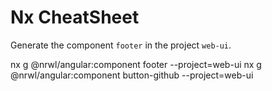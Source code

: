 # Nx CheatSheet

Generate the component `footer` in the project `web-ui`.

nx g @nrwl/angular:component footer --project=web-ui
nx g @nrwl/angular:component button-github --project=web-ui